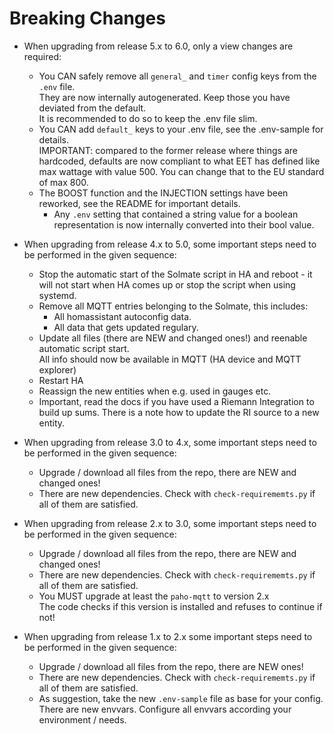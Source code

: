 # Breaking Changes

* When upgrading from release 5.x to 6.0, only a view changes are required:
  * You CAN safely remove all `general_` and `timer` config keys from the `.env` file.\
  They are now internally autogenerated. Keep those you have deviated from the default.\
  It is recommended to do so to keep the .env file slim.
  * You CAN add `default_` keys to your .env file, see the .env-sample for details.\
  IMPORTANT: compared to the former release where things are hardcoded, defaults are now compliant
  to what EET has defined like max wattage with value 500. You can change that to the EU standard of max 800.
  * The BOOST function and the INJECTION settings have been reworked, see the README for important details.
	* Any `.env` setting that contained a string value for a boolean representation is now internally
  converted into their bool value.

* When upgrading from release 4.x to 5.0, some important steps need to be performed in the given sequence:
  * Stop the automatic start of the Solmate script in HA and reboot - it will not start when HA comes up or stop the script when using systemd.
  * Remove all MQTT entries belonging to the Solmate, this includes:
    * All homassistant autoconfig data.
    * All data that gets updated regulary.
  * Update all files (there are NEW and changed ones!) and reenable automatic script start.\
    All info should now be available in MQTT (HA device and MQTT explorer)
  * Restart HA
  * Reassign the new entities when e.g. used in gauges etc.
  * Important, read the docs if you have used a Riemann Integration to build up sums. There is a note how to update the RI source to a new entity.

* When upgrading from release 3.0 to 4.x, some important steps need to be performed in the given sequence:
  * Upgrade / download all files from the repo, there are NEW and changed ones!
  * There are new dependencies. Check with `check-requirememts.py` if all of them are satisfied.

* When upgrading from release 2.x to 3.0, some important steps need to be performed in the given sequence:
  * Upgrade / download all files from the repo, there are NEW and changed ones!
  * There are new dependencies. Check with `check-requirememts.py` if all of them are satisfied.
  * You MUST upgrade at least the `paho-mqtt` to version 2.x  
  The code checks if this version is installed and refuses to continue if not!

* When upgrading from release 1.x to 2.x some important steps need to be performed in the given sequence:
  * Upgrade / download all files from the repo, there are NEW ones!
  * There are new dependencies. Check with `check-requirememts.py` if all of them are satisfied.
  * As suggestion, take the new `.env-sample` file as base for your config.  
  There are new envvars. Configure all envvars according your environment / needs.
